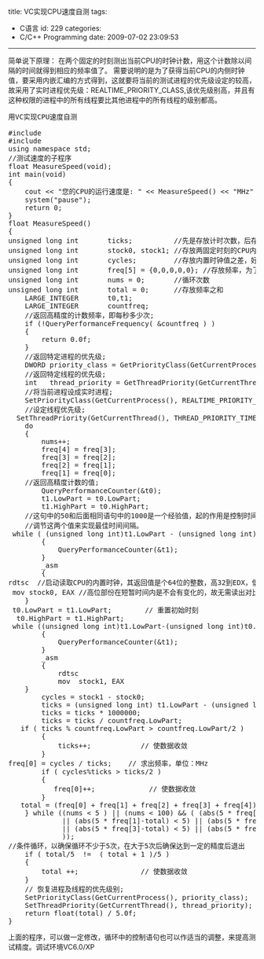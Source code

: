 title: VC实现CPU速度自测
tags:
  - C语言
id: 229
categories:
  - C/C++ Programming
date: 2009-07-02 23:09:53
---

简单说下原理：
在两个固定的时刻测出当前CPU的时钟计数，用这个计数除以间隔的时间就得到相应的频率值了。
需要说明的是为了获得当前CPU的内侧时钟值，要采用内嵌汇编的方式得到，这就要将当前的测试进程的优先级设定的较高，故采用了实时进程优先级：REALTIME_PRIORITY_CLASS,该优先级别高，并且有这种权限的进程中的所有线程要比其他进程中的所有线程的级别都高。

<pre lang="cpp" line="1" file="download.txt" colla="+">用VC实现CPU速度自测

#include <windows.h>
#include <iostream>
using namespace std;
//测试速度的子程序
float MeasureSpeed(void);
int main(void)
{
    cout << "您的CPU的运行速度是: " << MeasureSpeed() << "MHz" << endl;
    system("pause");
    return 0;
}
float MeasureSpeed()
{
unsigned long int       ticks;          //先是存放计时次数，后存放固定时间间隔值
unsigned long int       stock0, stock1; //存放两固定时刻的CPU内置时钟值，值的含意为计数
unsigned long int       cycles;         //存放内置时钟值之差，好固定时段的计数值 
unsigned long int       freq[5] = {0,0,0,0,0}; //存放频率，为了提高精度，采用了相邻的测的5个频率的平均值
unsigned long int       nums = 0;       //循环次数
unsigned long int       total = 0;      //存放频率之和
    LARGE_INTEGER       t0,t1;
    LARGE_INTEGER       countfreq;
    //返回高精度的计数频率，即每秒多少次;
    if (!QueryPerformanceFrequency( &countfreq ) )
    {
        return 0.0f;
    }
    //返回特定进程的优先级;
    DWORD priority_class = GetPriorityClass(GetCurrentProcess());
    //返回特定线程的优先级;
    int   thread_priority = GetThreadPriority(GetCurrentThread());
    //将当前进程设成实时进程;
    SetPriorityClass(GetCurrentProcess(), REALTIME_PRIORITY_CLASS);
	//设定线程优先级;
  SetThreadPriority(GetCurrentThread(), THREAD_PRIORITY_TIME_CRITICAL);
    do
    {
        nums++;
        freq[4] = freq[3];
        freq[3] = freq[2];
        freq[2] = freq[1];
        freq[1] = freq[0];
	//返回高精度计数的值;
        QueryPerformanceCounter(&t0);
        t1.LowPart = t0.LowPart;
        t1.HighPart = t0.HighPart;
	//这句中的50和后面相同语句中的1000是一个经验值，起的作用是控制时间间隔，可以
	//调节这两个值来实现最佳时间间隔。
 while ( (unsigned long int)t1.LowPart - (unsigned long int)t0.LowPart<10)
        {
            QueryPerformanceCounter(&t1);
        }
        _asm
        {
rdtsc  //启动读取CPU的内置时钟，其返回值是个64位的整数，高32到EDX，低32到EAX里
 mov stock0, EAX //高位部份在短暂时间内是不会有变化的，故无需读出对比
	}
 t0.LowPart = t1.LowPart;        // 重置初始时刻
  t0.HighPart = t1.HighPart;
 while ((unsigned long int)t1.LowPart-(unsigned long int)t0.LowPart<1000 )
        {
            QueryPerformanceCounter(&t1);
        }
        _asm
        {
            rdtsc
            mov  stock1, EAX
	}
        cycles = stock1 - stock0;
        ticks = (unsigned long int) t1.LowPart - (unsigned long int) t0.LowPart;
        ticks = ticks * 1000000;
        ticks = ticks / countfreq.LowPart;
   if ( ticks % countfreq.LowPart > countfreq.LowPart/2 )
        {
            ticks++;            // 使数据收敛
        }
freq[0] = cycles / ticks;    // 求出频率，单位：MHz
        if ( cycles%ticks > ticks/2 )
        {
           freq[0]++;             // 使数据收敛
        }
   total = (freq[0] + freq[1] + freq[2] + freq[3] + freq[4]);
    } while ((nums < 5 ) || (nums < 100) && ( (abs(5 * freq[0] - total) < 5)
             || (abs(5 * freq[1]-total) < 5) || (abs(5 * freq[2] - total) < 5)
			 || (abs(5 * freq[3]-total) < 5) || (abs(5 * freq[4] - total) < 5)
			 ));
//条件循环，以确保循环不少于5次，在大于5次后确保达到一定的精度后退出
    if ( total/5  !=  ( total + 1 )/5 )
    {
        total ++;               // 使数据收敛
    }
    // 恢复进程及线程的优先级别;
    SetPriorityClass(GetCurrentProcess(), priority_class);
    SetThreadPriority(GetCurrentThread(), thread_priority);
    return float(total) / 5.0f;
}
</pre>

上面的程序，可以做一定修改，循环中的控制语句也可以作适当的调整，来提高测试精度。调试环境VC6.0/XP